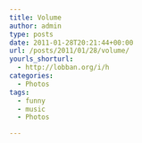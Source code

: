 ```yaml
---
title: Volume
author: admin
type: posts
date: 2011-01-28T20:21:44+00:00
url: /posts/2011/01/28/volume/
yourls_shorturl:
  - http://lobban.org/i/h
categories:
  - Photos
tags:
  - funny
  - music
  - Photos

---
```

[<img src="http://lobban.org/wp-content/uploads/2011/01/20110128-082257.jpg" alt="" class="alignnone size-full" />][1]

 [1]: http://lobban.org/wp-content/uploads/2011/01/20110128-082257.jpg